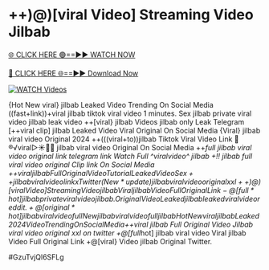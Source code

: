 # ++)@)[viral Video] Streaming Video Jilbab

[🌐 CLICK HERE 🟢==►► WATCH NOW](https://gitload.pages.dev/)

[🔴 CLICK HERE 🌐==►► Download Now](https://gitload.pages.dev/)

[![WATCH Videos](https://i.imgur.com/dJHk4Zq.gif)](https://gitload.pages.dev/)























{Hot New viral} jilbab Leaked Video Trending On Social Media
((fast+link))+viral jilbab tiktok viral video 1 minutes. Sex jilbab private viral video jilbab leak video ++[viral} jilbab Videos jilbab only Leak Telegram [++viral clip] jilbab Leaked Video Viral Original On Social Media {Viral} jilbab viral video Original 2024 ++(((viral+to))jilbab Tiktok Viral Video Link 👙®️√viral▷☀️👄💥 jilbab viral video Original On Social Media ++*full jilbab viral video original link telegram link Watch Full ^viralvideo^ jilbab +!! jilbab full viral video original Clip link On Social Media
+$+viral jilbab Full Original Video Tutorial Leaked Video
Sex++ jilbab viral video link x Twitter (New*update) jilbab viral video original xxl
++)@)[viral Video] Streaming Video jilbab
Viral jilbab Video Full Original Link
-@[full*hot] jilbab private viral video jilbab.
Original Video Leaked jilbab leaked viral video reddit.
+@[original*hot] jilbab viral video full
New jilbab viral video full jilbab {Hot New viral} jilbab Leaked 2024 Video Trending On Social Media
+$+viral jilbab Full Original Video
Jilbab viral video original xxl on twitter +@[full*hot] jilbab viral video Viral jilbab Video Full Original Link
+@[viral} Video jilbab Original Twitter.


#GzuTvjQl6SFLg
